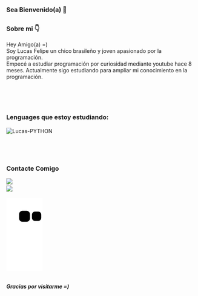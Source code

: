 ### Sea Bienvenido(a) 👋
##
### Sobre mi 👇

Hey Amigo(a) =)<br>
Soy Lucas Felipe un chico brasileño y joven apasionado por la programación.<br>
Empecé a estudiar programación por curiosidad mediante youtube hace 8 meses. Actualmente sigo estudiando para ampliar mi conocimiento en la programación.
  
  </br>
  </br>
  </br>
  
  <div>
  
  ### Lenguages que estoy estudiando:
 <div style="display: inline_block">
  <img align="center" alt="Lucas-PYTHON" height="50" width="50" src="https://cdn.jsdelivr.net/gh/devicons/devicon/icons/python/python-original-wordmark.svg">
   
</br>
</br>
</div>

<div>
  
  </div>
  
###

  </br>
  
### Contacte Comigo
<div>
  <a href = "mailto:lucassfs2001@gmail.com"><img src="https://img.shields.io/badge/-Gmail-%23333?style=for-the-badge&logo=gmail&logoColor=white" target="_blank"></a>
  </br>
  <a href="https://www.linkedin.com/in/lucas-felipe-647371220/" target="_blank"><img src="https://img.shields.io/badge/-LinkedIn-%230077B5?style=for-the-badge&logo=linkedin&logoColor=white" target="_blank"></a>
 
  ![Snake animation](https://github.com/rafaballerini/rafaballerini/blob/output/github-contribution-grid-snake.svg)
  
  </div>

##
  
***Gracias por visitarme =)***

